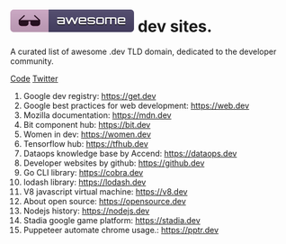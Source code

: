 <p>
	<h1><img src="media/badge.svg"/> dev sites.</h1>
	A curated list of awesome .dev TLD domain, dedicated to the developer community.
</p>
<p>
	<a href="code-of-conduct.md">Code</a>
	<a href="https://twitter.com/qbllr_">Twitter</a>
</p>
<ol>
	<li>Google dev registry: <a href="https://get.dev/">https://get.dev</a> </li>
	<li>Google best practices for web development: <a href="https://web.dev/">https://web.dev</a></li>
	<li>Mozilla documentation:  <a href="https://mdn.dev/">https://mdn.dev</a></li>
	<li>Bit component hub: <a href="https://bit.dev/">https://bit.dev</a></li>
	<li>Women in dev: <a href="https://women.dev/">https://women.dev</a></li>
	<li>Tensorflow hub: <a href="https://tfhub.dev/">https://tfhub.dev</a></li>
	<li>Dataops knowledge base by Accend: <a href="https://dataops.dev/">https://dataops.dev</a></li>
	<li>Developer websites by github: <a href="https://github§.dev/">https://github.dev</a></li>
	<li>Go CLI library: <a href="https://cobra.dev/">https://cobra.dev</a></li>
	<li>lodash library: <a href="https://lodash.dev/">https://lodash.dev</a></li>
	<li>V8 javascript virtual machine: <a href="https://v8.dev/">https://v8.dev</a></li>
	<li>About open source: <a href="https://opensource.dev/">https://opensource.dev</a></li>
	<li>Nodejs history: <a href="https://nodejs.dev/">https://nodejs.dev</a></li>
	<li>Stadia google game platform: <a href="https://stadia.dev/">https://stadia.dev</a></li>
	<li>Puppeteer automate chrome usage.: <a href="https://pptr.dev/">https://pptr.dev</a></li>
</ol>
